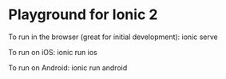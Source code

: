 # Playground for Ionic 2

To run in the browser (great for initial development):
  ionic serve

To run on iOS:
  ionic run ios

To run on Android:
  ionic run android

